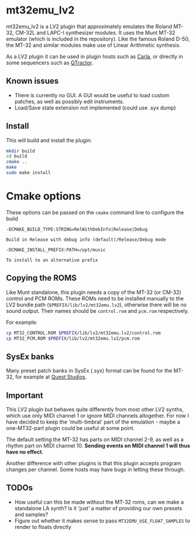 mt32emu_lv2
============

mt32emu_lv2 is a LV2 plugin that approximately emulates the Roland MT-32, CM-32L and LAPC-I synthesizer modules.
It uses the Munt MT-32 emulator (which is included in the repository). Like the famous Roland D-50, the MT-32
and similar modules make use of Linear Arithmetic synthesis.

As a LV2 plugin it can be used in plugin hosts such as [Carla](http://kxstudio.sourceforge.net/Applications:Carla),
or directly in some sequencers such as [QTractor](http://qtractor.sourceforge.net/qtractor-index.html).

Known issues
--------------

- There is currently no GUI. A GUI would be useful to load custom patches, as well as possibly edit instruments.
- Load/Save state extension not implemented (could use .syx dump)

Install
---------

This will build and install the plugin:

```bash
mkdir build
cd build
cmake ..
make
sudo make install
```

# Cmake options

These options can be passed on the `cmake` command line to configure the build

    -DCMAKE_BUILD_TYPE:STRING=RelWithDebInfo|Release|Debug 

    Build in Release with debug info (default)/Release/Debug mode

    -DCMAKE_INSTALL_PREFIX:PATH=/opt/music
    
    To install to an alternative prefix

Copying the ROMS
-----------------

Like Munt standalone, this plugin needs a copy of the MT-32 (or CM-32) control
and PCM ROMs. These ROMs need to be installed manually to the LV2 bundle path
(`$PREFIX/lib/lv2/mt32emu.lv2`), otherwise there will be no sound output. Their
names should be `control.rom` and `pcm.rom` respectively.

For example:
```bash
cp MT32_CONTROL.ROM $PREFIX/lib/lv2/mt32emu.lv2/control.rom
cp MT32_PCM.ROM $PREFIX/lib/lv2/mt32emu.lv2/pcm.rom
```

SysEx banks
------------
Many preset patch banks in SysEx (.syx) format can be found for the MT-32, for
example at [Quest Studios](http://www.queststudios.com/roland/banks.html).

Important
----------
This LV2 plugin but behaves quite differently from most other LV2 synths,
which use only MIDI channel 1 or ignore MIDI channels altogether. For now I have decided
to keep the 'multi-timbral' part of the emulation - maybe a one-MT32-part plugin could be useful at
some point.

The default setting the MT-32 has parts on MIDI channel 2-9, as well as a rhythm
part on MIDI channel 10. **Sending events on MIDI channel 1 will thus have no effect**.

Another difference with other plugins is that this plugin accepts program changes per channel. 
Some hosts may have bugs in letting these through.

TODOs
------

- How useful can this be made without the MT-32 roms, can we make a standalone
  LA synth? Is it 'just' a matter of providing our own presets and samples?
- Figure out whether it makes sense to pass `MT32EMU_USE_FLOAT_SAMPLES` to render to floats directly

